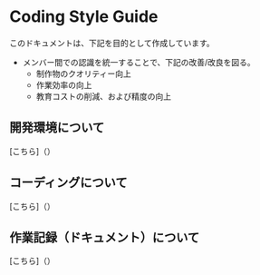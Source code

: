 # Coding Style Guide

このドキュメントは、下記を目的として作成しています。

- メンバー間での認識を統一することで、下記の改善/改良を図る。
  - 制作物のクオリティー向上
  - 作業効率の向上
  - 教育コストの削減、および精度の向上

## 開発環境について

[こちら]（）

## コーディングについて

[こちら]（）

## 作業記録（ドキュメント）について

[こちら]（）
